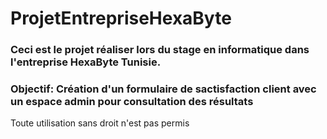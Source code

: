 <h1> ProjetEntrepriseHexaByte </h1>
<h3> Ceci est le projet réaliser lors du stage en informatique dans l'entreprise HexaByte Tunisie. </h3>
<h3> Objectif: Création d'un formulaire de sactisfaction client avec un espace admin pour consultation des résultats </h3>

Toute utilisation sans droit n'est pas permis
